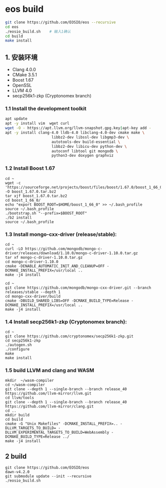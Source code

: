 # eos build

```bash
git clone https://github.com/EOSIO/eos --recursive
cd eos
./eosio_build.sh    # 输入1确认
cd build
make install
```

## 1. 安装环境

* Clang 4.0.0
* CMake 3.5.1
* Boost 1.67
* OpenSSL
* LLVM 4.0
* secp256k1-zkp (Cryptonomex branch)

### 1.1 Install the development toolkit

```bash
apt update
apt -y install vim  wget curl
wget -O - https://apt.llvm.org/llvm-snapshot.gpg.key|apt-key add -
apt -y install clang-4.0 lldb-4.0 libclang-4.0-dev cmake make \
                     libbz2-dev libssl-dev libgmp3-dev \
                     autotools-dev build-essential \
                     libbz2-dev libicu-dev python-dev \
                     autoconf libtool git mongodb \
                     python3-dev doxygen graphviz
```

### 1.2 Install Boost 1.67
```
cd ~
wget -c 'https://sourceforge.net/projects/boost/files/boost/1.67.0/boost_1_66_0.tar.bz2/download' -O boost_1.67.0.tar.bz2
tar xjf boost_1.67.0.tar.bz2
cd boost_1_66_0/
echo "export BOOST_ROOT=$HOME/boost_1_66_0" >> ~/.bash_profile
source ~/.bash_profile
./bootstrap.sh "--prefix=$BOOST_ROOT"
./b2 install
source ~/.bash_profile
```

### 1.3 Install mongo-cxx-driver (release/stable):

```
cd ~
curl -LO https://github.com/mongodb/mongo-c-driver/releases/download/1.10.0/mongo-c-driver-1.10.0.tar.gz
tar xf mongo-c-driver-1.10.0.tar.gz
cd mongo-c-driver-1.10.0
cmake -DENABLE_AUTOMATIC_INIT_AND_CLEANUP=OFF -DCMAKE_INSTALL_PREFIX=/usr/local ..
make -j4 install
```

```
cd ~
git clone https://github.com/mongodb/mongo-cxx-driver.git --branch releases/stable --depth 1
cd mongo-cxx-driver/build
cmake -DBUILD_SHARED_LIBS=OFF -DCMAKE_BUILD_TYPE=Release -DCMAKE_INSTALL_PREFIX=/usr/local ..
make -j4 install
``` 

### 1.4 Install secp256k1-zkp (Cryptonomex branch):
```
cd ~
git clone https://github.com/cryptonomex/secp256k1-zkp.git
cd secp256k1-zkp
./autogen.sh
./configure
make
make install
```

### 1.5 build LLVM and clang and WASM
```
mkdir  ~/wasm-compiler
cd ~/wasm-compiler
git clone --depth 1 --single-branch --branch release_40 https://github.com/llvm-mirror/llvm.git
cd llvm/tools
git clone --depth 1 --single-branch --branch release_40 https://github.com/llvm-mirror/clang.git
cd ..
mkdir build
cd build
cmake -G "Unix Makefiles" -DCMAKE_INSTALL_PREFIX=.. -DLLVM_TARGETS_TO_BUILD= -DLLVM_EXPERIMENTAL_TARGETS_TO_BUILD=WebAssembly -DCMAKE_BUILD_TYPE=Release ../
make -j4 install
```


## 2 build

```
git clone https://github.com/EOSIO/eos
dawn-v4.2.0
git submodule update --init --recursive
./eosio_build.sh

```